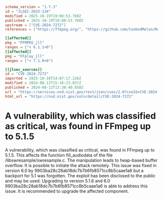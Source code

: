 ```toml
schema_version = "1.7.3"
id = "JLSEC-2025-134"
modified = 2025-10-19T19:08:53.760Z
published = 2025-10-19T19:08:53.760Z
upstream = ["CVE-2024-7272"]
references = ["https://ffmpeg.org/", "https://github.com/CookedMelon/ReportCVE/tree/main/FFmpeg/poc5", "https://github.com/CookedMelon/ReportCVE/tree/main/FFmpeg/poc6", "https://vuldb.com/?ctiid.273945", "https://vuldb.com/?id.273945"]

[[affected]]
pkg = "FFMPEG_jll"
ranges = ["< 6.1.1+0"]
[[affected]]
pkg = "FFplay_jll"
ranges = ["< 7.1.0+0"]

[[jlsec_sources]]
id = "CVE-2024-7272"
imported = 2025-10-18T14:07:17.226Z
modified = 2024-08-13T15:16:23.837Z
published = 2024-08-12T13:38:40.850Z
url = "https://services.nvd.nist.gov/rest/json/cves/2.0?cveId=CVE-2024-7272"
html_url = "https://nvd.nist.gov/vuln/detail/CVE-2024-7272"
```

# A vulnerability, which was classified as critical, was found in FFmpeg up to 5.1.5

A vulnerability, which was classified as critical, was found in FFmpeg up to 5.1.5. This affects the function fill_audiodata of the file /libswresample/swresample.c. The manipulation leads to heap-based buffer overflow. It is possible to initiate the attack remotely. This issue was fixed in version 6.0 by 9903ba28c28ab18dc7b7b6fb8571cc8b5caae1a6 but a backport for 5.1 was forgotten. The exploit has been disclosed to the public and may be used. Upgrading to version 5.1.6 and 6.0 9903ba28c28ab18dc7b7b6fb8571cc8b5caae1a6 is able to address this issue. It is recommended to upgrade the affected component.

